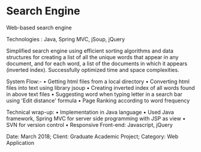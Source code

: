 # Search Engine

Web-based search engine

Technologies :    Java, Spring MVC, jSoup, jQuery

Simplified search engine using efficient sorting algorithms and data structures for creating a list of all the unique words that appear in any document, and for each word, a list of the documents in which it appears (inverted index). Successfully optimized time and space complexities. 

System Flow:- 
•	Getting html files from a local directory 
•	Converting html files into text using library jsoup 
•	Creating inverted index of all words found in above text files 
•	Suggesting word when typing letter in a search bar using 'Edit distance' formula 
•	Page Ranking according to word frequency 

Technical wrap-up: 
• Implementation in Java language 
• Used Java framework, Spring MVC for server side programming with JSP as view 
• SVN for version control 
• Responsive Front-end: Javascript, jQuery

Date: March 2018; 
Client: Graduate Academic Project; 
Category: Web Application
